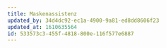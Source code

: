 ```yaml
---
title: Maskenassistenz
updated_by: 34d4dc92-ec1a-4900-9a81-ed8dd8606f23
updated_at: 1610635564
id: 533573c3-455f-4818-800e-116f577e6887
---
```

